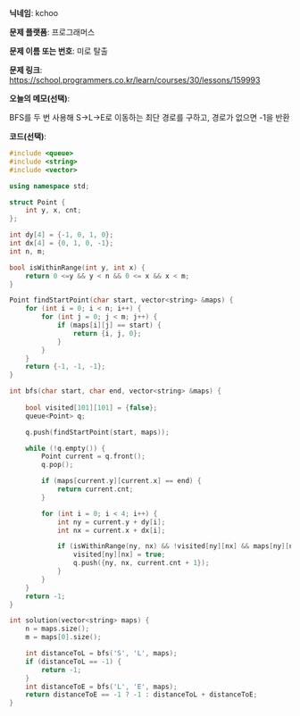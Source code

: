 **닉네임**: kchoo

**문제 플랫폼**: 프로그래머스

**문제 이름 또는 번호**: 미로 탈출

**문제 링크**: https://school.programmers.co.kr/learn/courses/30/lessons/159993

**오늘의 메모(선택)**: 

BFS를 두 번 사용해 S→L→E로 이동하는 최단 경로를 구하고, 경로가 없으면 -1을 반환

**코드(선택)**: 

```c++
#include <queue>
#include <string>
#include <vector>

using namespace std;

struct Point {
	int y, x, cnt;
};

int dy[4] = {-1, 0, 1, 0};
int dx[4] = {0, 1, 0, -1};
int n, m;

bool isWithinRange(int y, int x) {
	return 0 <=y && y < n && 0 <= x && x < m;
}

Point findStartPoint(char start, vector<string> &maps) {
	for (int i = 0; i < n; i++) {
		for (int j = 0; j < m; j++) {
			if (maps[i][j] == start) {
				return {i, j, 0};
			}
		}
	}
	return {-1, -1, -1};
}

int bfs(char start, char end, vector<string> &maps) {
	
	bool visited[101][101] = {false};
	queue<Point> q;

	q.push(findStartPoint(start, maps));

	while (!q.empty()) {
		Point current = q.front();
		q.pop();

		if (maps[current.y][current.x] == end) {
			return current.cnt;
		}

		for (int i = 0; i < 4; i++) {
			int ny = current.y + dy[i];
			int nx = current.x + dx[i];

			if (isWithinRange(ny, nx) && !visited[ny][nx] && maps[ny][nx] != 'X') {
				visited[ny][nx] = true;
				q.push({ny, nx, current.cnt + 1});
			}
		}
	}
	return -1;
}

int solution(vector<string> maps) {
	n = maps.size();
	m = maps[0].size();

	int distanceToL = bfs('S', 'L', maps);
	if (distanceToL == -1) {
		return -1;
	}
	int distanceToE = bfs('L', 'E', maps);
	return distanceToE == -1 ? -1 : distanceToL + distanceToE;
}
```
